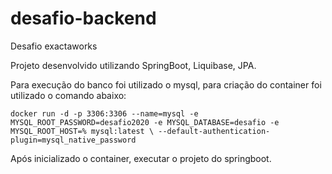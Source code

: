 # desafio-backend
Desafio exactaworks

Projeto desenvolvido utilizando SpringBoot, Liquibase, JPA.

Para execução do banco foi utilizado o mysql, para criação do container foi utilizado o comando abaixo:

`docker run -d -p 3306:3306 --name=mysql -e MYSQL_ROOT_PASSWORD=desafio2020 -e MYSQL_DATABASE=desafio -e MYSQL_ROOT_HOST=% mysql:latest \
--default-authentication-plugin=mysql_native_password`

Após inicializado o container, executar o projeto do springboot.
